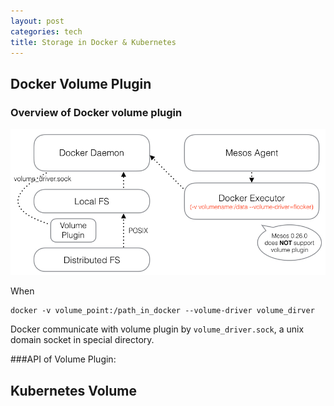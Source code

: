 ```yaml
---
layout: post
categories: tech
title: Storage in Docker & Kubernetes
---
```



## Docker Volume Plugin

### Overview of Docker volume plugin

![Docker Volume Plugin](../images/DockerVolumePlugin.png)

When 

    docker -v volume_point:/path_in_docker --volume-driver volume_dirver

Docker communicate with volume plugin by `volume_driver.sock`, a unix domain socket in special directory. 

###API of Volume Plugin:


## Kubernetes Volume




